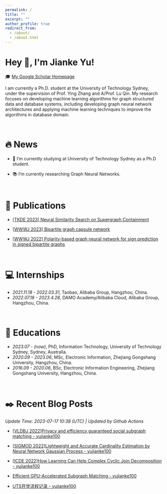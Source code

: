 ```yaml
---
permalink: /
title: ""
excerpt: ""
author_profile: true
redirect_from:
  - /about/
  - /about.html
---
```

<span class='anchor' id='about-me'></span>
  
# Hey 👋, I'm Jianke Yu!
  
  
🎓 [My Google Scholar Homepage](https://scholar.google.com/citations?user=EwomMksAAAAJ)  

I am currently a Ph.D. student at the University of Technology Sydney, under the supervision of Prof. Ying Zhang and A/Prof. Lu Qin.
My research focuses on developing machine learning algorithms for graph structured data and database systems, including developing graph neural network architectures and applying machine learning techniques to improve the algorithms in database domain.

<br/>  

# 🔥 News
- 🏫 I’m currently studying at University of Technology Sydney as a Ph.D student.  
  

- 📚 I’m currently researching Graph Neural Networks.  
  

<br/>  

# 📝 Publications 

- [[TKDE 2023] Neural Similarity Search on Supergraph Containment](https://ieeexplore.ieee.org/abstract/document/10135129)

- [[WWWJ 2023] Bipartite graph capsule network](https://link.springer.com/article/10.1007/s11280-022-01009-2)  
 
- [[WWWJ 2022] Polarity-based graph neural network for sign prediction in signed bipartite graphs](https://link.springer.com/article/10.1007/s11280-022-01015-4)  

  
<br/>   

# 💻 Internships
- *2021.11.18 - 2022.03.31*, Taobao, Alibaba Group, Hangzhou, China.
- *2022.07.18 - 2023.4.28*, DAMO Academy/Alibaba Cloud, Alibaba Group, Hangzhou, China.

<br/>   

# 📖 Educations
- *2023.07 - (now)*, PhD, Information Technology, University of Technology Sydney, Sydney, Australia.
- *2020.09 - 2023.06*, MSc, Electronic Information, Zhejiang Gongshang University, Hangzhou, China.
- *2016.09 - 2020.06*, BSc, Electronic Information Engineering, Zhejiang Gongshang University, Hangzhou, China. 

<br/>  


<span class='anchor' id='Recent-Blog-Posts'></span>

<!--BLOG_START-->
# ✒️ Recent Blog Posts
 *Update Time: 2023-07-17 10:38 (UTC) | Updated by Github Actions*

- [[VLDBJ 2022]Privacy and efficiency guaranteed social subgraph matching - yujianke100](https://www.cnblogs.com/yujianke100/p/17546111.html)

- [[SIGMOD 2022]Lightweight and Accurate Cardinality Estimation by Neural Network Gaussian Process - yujianke100](https://www.cnblogs.com/yujianke100/p/17545253.html)

- [[ICDE 2022]How Learning Can Help Complex Cyclic Join Decomposition - yujianke100](https://www.cnblogs.com/yujianke100/p/17542065.html)

- [Efficient GPU-Accelerated Subgraph Matching - yujianke100](https://www.cnblogs.com/yujianke100/p/17539180.html)

- [UTS开学流程记录 - yujianke100](https://www.cnblogs.com/yujianke100/p/17526781.html)
<!--BLOG_END-->

<br>
